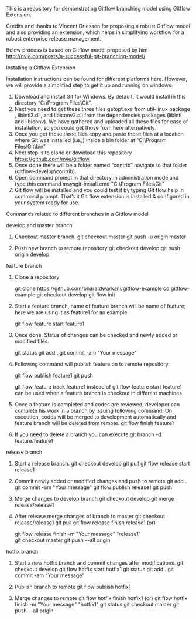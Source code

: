  This is a repository for demonstrating Gitflow branching model using Gitflow Extension.

Credits and thanks to Vincent Driessen for proposing a robust Gitflow model and also providing an extension, which helps in simplifying workflow for a robust enterprise release management.  

Below process is based on Gitflow model proposed by him http://nvie.com/posts/a-successful-git-branching-model/  

Installing a Gitflow Extension

Installation instructions can be found for different platforms here. However, we will provide a simplified step to get it up and running on windows. 

1.	Download and install Git for Windows. By default, it would install in this directory “C:\Program Files\Git”.
2.	Next you need to get these three files getopt.exe from  util-linux package , libintl3.dll, and libiconv2.dll from the dependencies packages (libintl and libiconv). We have gathered and uploaded all these files for ease of installation, so you could get those from here alternatively.
3.	Once you get those three files copy and paste those files at a location where Git was installed (i.e.,) inside a bin folder at “C:\Program Files\Git\bin”
4.	Next step is to clone or download this repository https://github.com/nvie/gitflow
5.	Once done there will be a folder named “contrib” navigate to that folder (gitflow-develop\contrib). 
6.	Open command prompt in that directory in administration mode and type this command 
msysgit-install.cmd "C:\Program Files\Git"
7.	Git flow will be installed and you could test it by typing Git flow help in command prompt. That’s it Git flow extension is installed & configured in your system ready for use.
 
Commands related to different branches in a Gitflow model
 
develop and master branch
 

1.	 Checkout master branch.
git checkout master
git push -u origin master

2.	Push new branch to remote repository
git checkout develop
git push origin develop


feature branch

1.	Clone a repository

	git clone https://github.com/bharatdwarkani/gitflow-example 
	cd gitflow-example
	git checkout develop
	git flow init

2.	Start a feature branch, name of feature branch will be name of feature; here we are using it as feature1 for an example

	git flow feature start feature1
 

3.	Once done. Status of changes can be checked and newly added or modified files.

	git status
	git add .
	git commit -am "Your message"

4.	Following command will publish feature on to remote repository.

	git flow publish feature1
	git push

    git flow feature track feature1 instead of git flow feature start feature1 can be used when a feature branch is checkout in different machines

5.	Once a feature is completed and codes are reviewed, developer can complete his work in a branch by issuing following command. On execution, codes will be merged to development automatically and feature branch will be deleted from remote.
	git flow finish feature1

6.	If you need to delete a branch you can execute
	git branch -d feature/feature1

release branch

1.	Start a release branch.
	git checkout develop
	git pull
	git flow release start release1

2.	Commit newly added or modified changes and push to remote
	git add .
	git commit -am "Your message"
	git flow publish release1
	git push

3.	Merge changes to develop branch
	git checkout develop
	git merge release/release1

4.	After release merge changes of branch to master
	git checkout release/release1
	git pull
	git flow release finish release1 (or)

	git flow release finish -m "Your message" "release1"  
	git checkout master
	git push --all origin

hotfix branch

1.	Start a new hotfix branch and commit changes after modifications.
	git checkout develop
	git flow hotfix start hotfix1
	git status
	git add .
	git commit -am "Your message"

2.	Publish branch to remote
	git flow publish hotfix1 

3.	Merge changes to remote
	git flow hotfix finish hotfix1 (or)
	git flow hotfix finish -m "Your message" "hotfix1" 
	git status
	git checkout master
	git push --all origin




